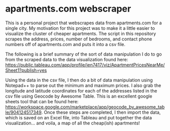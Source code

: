 # apartments.com webscraper

This is a personal project that webscrapes data from apartments.com for a single city.  My motivation for this project was to make it a little easier to visualize the cluster of cheaper apartments.  The script in this repository scrapes the address, prices, number of bedrooms, and contact phone numbers off of apartments.com and puts it into a csv file.  

The following is a brief summary of the sort of data manipulation I do to go from the scraped data to the data visualization found here: https://public.tableau.com/app/profile/jen7417/viz/ApartmentPricesNearMe/Sheet1?publish=yes

Using the data in the csv file, I then do a bit of data manipulation using Notepad++ to parse out the minimum and maximum prices.  I also grab the longitude and latitude coordinates for each of the addresses listed in the csv file using Geocode by Awesome Table.  This is an excellent google sheets tool that can be found here: https://workspace.google.com/marketplace/app/geocode_by_awesome_table/904124517349.  Once these steps are completed, I then import the data, which is saved on an Excel file, into Tableau and put together the data visualization... and voila, a map of all the cheap(ish) apartments!
